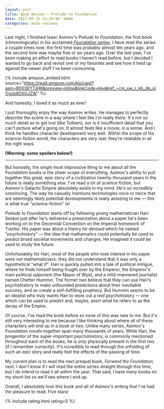 ```yaml
---
layout: post
title: Book Review — Prelude to Foundation
date: 2017-05-15 23:29:00 -0600
categories: book-reviews
---
```


Last night, I finished Isaac Asimov's *Prelude to Foundation*, the first book (chronologically) in his acclaimed
[*Foundation* series](https://en.wikipedia.org/wiki/Foundation_series). I have read the series a couple times now; the
first time was probably almost ten years ago, and the second time was maybe five or six years ago. Over the last year,
I've been making an effort to read books I haven't read before, but I decided I wanted to go back and revisit one of my
favorites and see how it held up against the newer stuff I've been consuming.

{% include amazon_embed.html source="https://read.amazon.com/kp/card?asin=B003EY7JH6&preview=inline&linkCode=kpe&ref_=cm_sw_r_kb_dp_ojOgzb8D5GJZW" %}

And honestly, I loved it as much as ever!

I just thoroughly enjoy the way Asimov writes. He manages to perfectly describe the scene in a way where I feel like I'm
really *there*. It's not so much detail as to get lost (like Tolkien), nor is it insufficient detail that you can't
picture what's going on. It almost feels like a movie, in a sense. And I think he handles character development very
well. Within the scope of his science-fiction world, the characters are very real; they're relatable in all the right
ways.

**(Warning: some spoilers below!)**

***

But honestly, the single most impressive thing to me about all the *Foundation* books is the sheer *scope* of
everything. Asimov's ability to pull together this great, epic story of a civilization twenty-thousand years in the
future is really something else. I've read a lot of science fiction, but Asimov's Galactic Empire absolutely exists in
my mind. He's so incredibly convincing. The way he casually mentions technologies once or twice that are seemingly
likely potential developments is really amazing to me — *this* is what true "science-fiction" is!

*Prelude to Foundation* starts off by following young mathematician Hari Seldon just after he's delivered a presentation
about a paper he's been working on to the Decennial Convention on the Imperial homework of Trantor. His paper was about
a theory he devised which he named "psychohistory" — the idea that mathematics could potentially be used to *predict*
broad societal movements and changes. He imagined it could be used to study the future.

Unfortunately for Hari, most of the people who took interest in his paper were not mathematicians; they did not
understand that it was only a hypothetical "what if". Hari is quickly pulled into a tale of political intrigue, where he
finds himself being fought over by the Emperor, the Emperor's main political opponent (the Mayor of Wye), and a
mild-mannered journalist named Chetter Hummin. The former two believe that they can use Hari's psychohistory to make
unfounded predictions about their inevitable success, and so create a self-fulfilling prophecy. But Hummin seems to be
an idealist who truly wants Hari to work out a *real* psychohistory — one which can be used to predict and, maybe, avert
what he refers to as the decay of the Empire.

Of course, I've read the book before so none of this was new to me. But it's still very interesting to me because I like
thinking about where all of these characters will end up in a book or two. Unlike many series, Asimov's *Foundation*
novels together span many thousands of years. While Hari, the progenitor of the super-important psychohistory, is
commonly mentioned throughout each of the books, he is only physically present in the first two (if I remember
correctly). It's incredible to read through the unfolding of such an epic story and really feel the effects of the
passing of time.

My current plan is to read the next prequel book, *Forward the Foundation*, next. I don't know if I will read the entire
series straight through this time, but I do intend to read it all within the year. That said, I have many books on my
short-list so we'll see where I end up.

Overall, I absolutely love this book and all of Asimov's writing that I've had the pleasure to read. Five stars!

{% include rating.html rating=5 %}
